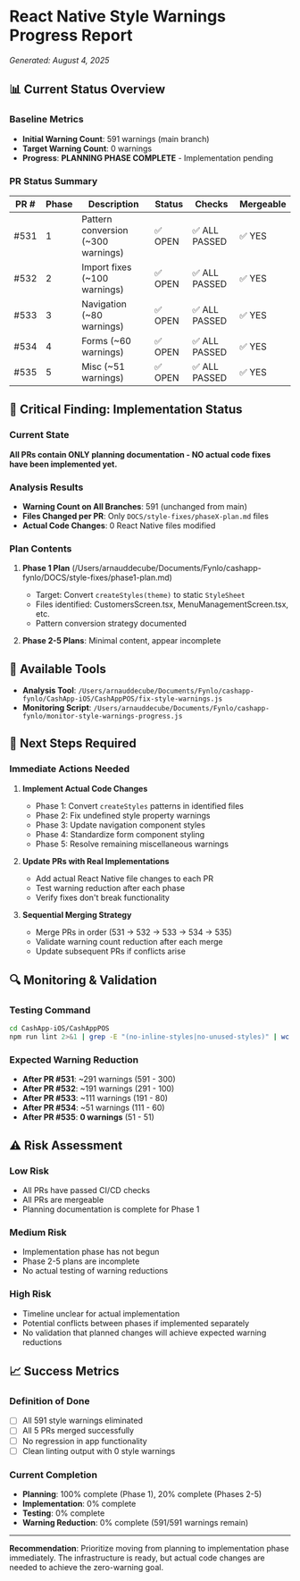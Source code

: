 # React Native Style Warnings Progress Report
*Generated: August 4, 2025*

## 📊 Current Status Overview

### Baseline Metrics
- **Initial Warning Count**: 591 warnings (main branch)
- **Target Warning Count**: 0 warnings
- **Progress**: **PLANNING PHASE COMPLETE** - Implementation pending

### PR Status Summary
| PR # | Phase | Description | Status | Checks | Mergeable |
|------|-------|-------------|--------|--------|-----------|
| #531 | 1 | Pattern conversion (~300 warnings) | ✅ OPEN | ✅ ALL PASSED | ✅ YES |
| #532 | 2 | Import fixes (~100 warnings) | ✅ OPEN | ✅ ALL PASSED | ✅ YES |
| #533 | 3 | Navigation (~80 warnings) | ✅ OPEN | ✅ ALL PASSED | ✅ YES |
| #534 | 4 | Forms (~60 warnings) | ✅ OPEN | ✅ ALL PASSED | ✅ YES |
| #535 | 5 | Misc (~51 warnings) | ✅ OPEN | ✅ ALL PASSED | ✅ YES |

## 🚨 Critical Finding: Implementation Status

### Current State
**All PRs contain ONLY planning documentation - NO actual code fixes have been implemented yet.**

### Analysis Results
- **Warning Count on All Branches**: 591 (unchanged from main)
- **Files Changed per PR**: Only `DOCS/style-fixes/phaseX-plan.md` files
- **Actual Code Changes**: 0 React Native files modified

### Plan Contents
1. **Phase 1 Plan** (/Users/arnauddecube/Documents/Fynlo/cashapp-fynlo/DOCS/style-fixes/phase1-plan.md)
   - Target: Convert `createStyles(theme)` to static `StyleSheet`
   - Files identified: CustomersScreen.tsx, MenuManagementScreen.tsx, etc.
   - Pattern conversion strategy documented

2. **Phase 2-5 Plans**: Minimal content, appear incomplete

## 🔧 Available Tools
- **Analysis Tool**: `/Users/arnauddecube/Documents/Fynlo/cashapp-fynlo/CashApp-iOS/CashAppPOS/fix-style-warnings.js`
- **Monitoring Script**: `/Users/arnauddecube/Documents/Fynlo/cashapp-fynlo/monitor-style-warnings-progress.js`

## 🎯 Next Steps Required

### Immediate Actions Needed
1. **Implement Actual Code Changes**
   - Phase 1: Convert `createStyles` patterns in identified files
   - Phase 2: Fix undefined style property warnings
   - Phase 3: Update navigation component styles
   - Phase 4: Standardize form component styling
   - Phase 5: Resolve remaining miscellaneous warnings

2. **Update PRs with Real Implementations**
   - Add actual React Native file changes to each PR
   - Test warning reduction after each phase
   - Verify fixes don't break functionality

3. **Sequential Merging Strategy**
   - Merge PRs in order (531 → 532 → 533 → 534 → 535)
   - Validate warning count reduction after each merge
   - Update subsequent PRs if conflicts arise

## 🔍 Monitoring & Validation

### Testing Command
```bash
cd CashApp-iOS/CashAppPOS
npm run lint 2>&1 | grep -E "(no-inline-styles|no-unused-styles)" | wc -l
```

### Expected Warning Reduction
- **After PR #531**: ~291 warnings (591 - 300)
- **After PR #532**: ~191 warnings (291 - 100)
- **After PR #533**: ~111 warnings (191 - 80)
- **After PR #534**: ~51 warnings (111 - 60)
- **After PR #535**: **0 warnings** (51 - 51)

## ⚠️ Risk Assessment

### Low Risk
- All PRs have passed CI/CD checks
- All PRs are mergeable
- Planning documentation is complete for Phase 1

### Medium Risk
- Implementation phase has not begun
- Phase 2-5 plans are incomplete
- No actual testing of warning reductions

### High Risk
- Timeline unclear for actual implementation
- Potential conflicts between phases if implemented separately
- No validation that planned changes will achieve expected warning reductions

## 📈 Success Metrics

### Definition of Done
- [ ] All 591 style warnings eliminated
- [ ] All 5 PRs merged successfully
- [ ] No regression in app functionality
- [ ] Clean linting output with 0 style warnings

### Current Completion
- **Planning**: 100% complete (Phase 1), 20% complete (Phases 2-5)
- **Implementation**: 0% complete
- **Testing**: 0% complete
- **Warning Reduction**: 0% complete (591/591 warnings remain)

---

**Recommendation**: Prioritize moving from planning to implementation phase immediately. The infrastructure is ready, but actual code changes are needed to achieve the zero-warning goal.